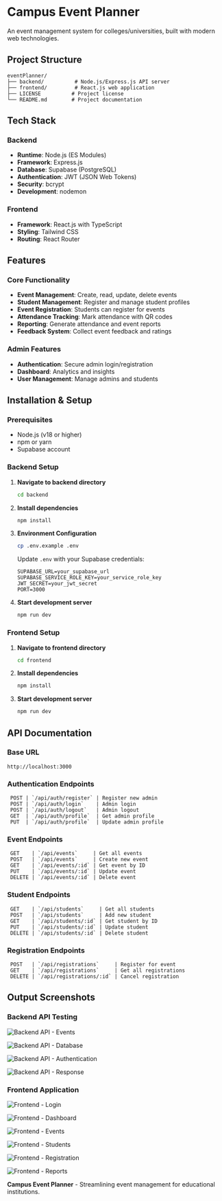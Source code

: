 # Campus Event Planner

An event management system for colleges/universities, built with modern web technologies.

## Project Structure

```
eventPlanner/
├── backend/          # Node.js/Express.js API server
├── frontend/         # React.js web application
├── LICENSE          # Project license
└── README.md        # Project documentation
```

## Tech Stack

### Backend
- **Runtime**: Node.js (ES Modules)
- **Framework**: Express.js
- **Database**: Supabase (PostgreSQL)
- **Authentication**: JWT (JSON Web Tokens)
- **Security**: bcrypt
- **Development**: nodemon

### Frontend
- **Framework**: React.js with TypeScript
- **Styling**: Tailwind CSS
- **Routing**: React Router

## Features

### Core Functionality
- **Event Management**: Create, read, update, delete events
- **Student Management**: Register and manage student profiles
- **Event Registration**: Students can register for events
- **Attendance Tracking**: Mark attendance with QR codes
- **Reporting**: Generate attendance and event reports
- **Feedback System**: Collect event feedback and ratings

### Admin Features
- **Authentication**: Secure admin login/registration
- **Dashboard**: Analytics and insights
- **User Management**: Manage admins and students

## Installation & Setup

### Prerequisites
- Node.js (v18 or higher)
- npm or yarn
- Supabase account

### Backend Setup

1. **Navigate to backend directory**
   ```bash
   cd backend
   ```

2. **Install dependencies**
   ```bash
   npm install
   ```

3. **Environment Configuration**
   ```bash
   cp .env.example .env
   ```
   
   Update `.env` with your Supabase credentials:
   ```env
   SUPABASE_URL=your_supabase_url
   SUPABASE_SERVICE_ROLE_KEY=your_service_role_key
   JWT_SECRET=your_jwt_secret
   PORT=3000
   ```

4. **Start development server**
   ```bash
   npm run dev
   ```

### Frontend Setup

1. **Navigate to frontend directory**
   ```bash
   cd frontend
   ```

2. **Install dependencies**
   ```bash
   npm install
   ```

3. **Start development server**
   ```bash
   npm run dev
   ```

## API Documentation

### Base URL
```
http://localhost:3000
```

### Authentication Endpoints
```
 POST | `/api/auth/register` | Register new admin 
 POST | `/api/auth/login`    | Admin login 
 POST | `/api/auth/logout`   | Admin logout 
 GET  | `/api/auth/profile`  | Get admin profile 
 PUT  | `/api/auth/profile`  | Update admin profile 
 ```

### Event Endpoints
```
 GET    | `/api/events`     | Get all events 
 POST   | `/api/events`     | Create new event 
 GET    | `/api/events/:id` | Get event by ID 
 PUT    | `/api/events/:id` | Update event 
 DELETE | `/api/events/:id` | Delete event 
```

### Student Endpoints
```
 GET    | `/api/students`     | Get all students 
 POST   | `/api/students`     | Add new student 
 GET    | `/api/students/:id` | Get student by ID 
 PUT    | `/api/students/:id` | Update student 
 DELETE | `/api/students/:id` | Delete student 
```

### Registration Endpoints
```
 POST   | `/api/registrations`     | Register for event 
 GET    | `/api/registrations`     | Get all registrations 
 DELETE | `/api/registrations/:id` | Cancel registration 
```

## Output Screenshots

### Backend API Testing
![Backend API - Events](backend/Output/Screenshot%202025-09-07%20133501.png)


![Backend API - Database](backend/Output/Screenshot%202025-09-07%20133623.png)


![Backend API - Authentication](backend/Output/Screenshot%202025-09-07%20133853.png)


![Backend API - Response](backend/Output/Screenshot%202025-09-07%20133945.png)


### Frontend Application
![Frontend - Login](frontend/output/Screenshot%202025-09-07%20090135.png)


![Frontend - Dashboard](frontend/output/Screenshot%202025-09-07%20090157.png)


![Frontend - Events](frontend/output/Screenshot%202025-09-07%20090209.png)


![Frontend - Students](frontend/output/Screenshot%202025-09-07%20090219.png)


![Frontend - Registration](frontend/output/Screenshot%202025-09-07%20090231.png)


![Frontend - Reports](frontend/output/Screenshot%202025-09-07%20090246.png)


**Campus Event Planner** - Streamlining event management for educational institutions.